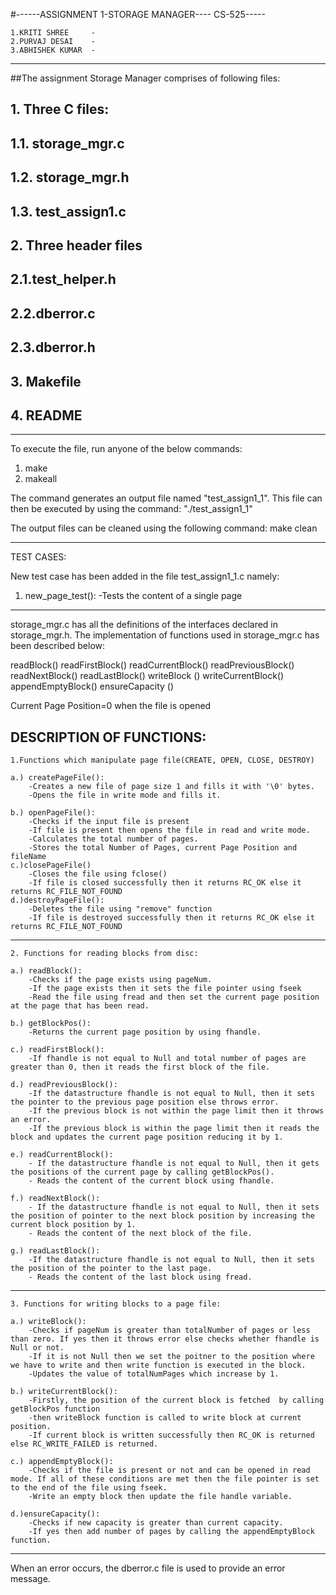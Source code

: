 #------ASSIGNMENT 1-STORAGE MANAGER---- CS-525-----


	1.KRITI SHREE     -	
	2.PURVAJ DESAI    -
	3.ABHISHEK KUMAR  -

***********************************************************************

##The assignment Storage Manager comprises of following files:
##   1. Three C files:
##	1.1. storage_mgr.c
##	1.2. storage_mgr.h
##	1.3. test_assign1.c
##  2. Three header files
##	2.1.test_helper.h
##	2.2.dberror.c
##	2.3.dberror.h
##   3. Makefile
##   4. README

***********************************************************************


To execute the file, run anyone of the below commands:
1. make
2. makeall

The command generates an output file named "test_assign1_1". This file can then be executed by using the command: "./test_assign1_1"

The output files can be cleaned using the following command:
make clean


***********************************************************************

TEST CASES:

New test case has been added in the file test_assign1_1.c namely:

1. new_page_test(): 
	-Tests the content of a single page


***********************************************************************


storage_mgr.c has all the definitions of the interfaces declared in storage_mgr.h. The implementation of functions used in storage_mgr.c has been described below:

readBlock()
readFirstBlock() 
readCurrentBlock()
readPreviousBlock()
readNextBlock()
readLastBlock()
writeBlock ()
writeCurrentBlock()
appendEmptyBlock()
ensureCapacity ()

Current Page Position=0 when the file is opened

DESCRIPTION OF FUNCTIONS:
-----------------------------------------------------------------------------


	1.Functions which manipulate page file(CREATE, OPEN, CLOSE, DESTROY)

	a.) createPageFile():
		-Creates a new file of page size 1 and fills it with '\0' bytes.
		-Opens the file in write mode and fills it.

	b.) openPageFile():
		-Checks if the input file is present
		-If file is present then opens the file in read and write mode.
		-Calculates the total number of pages.
		-Stores the total Number of Pages, current Page Position and fileName
	c.)closePageFile()
		-Closes the file using fclose()
		-If file is closed successfully then it returns RC_OK else it returns RC_FILE_NOT_FOUND
	d.)destroyPageFile():
		-Deletes the file using "remove" function 
		-If file is destroyed successfully then it returns RC_OK else it returns RC_FILE_NOT_FOUND


-------------------------------------------------------------------------------

	2. Functions for reading blocks from disc:

	a.) readBlock():
		-Checks if the page exists using pageNum.
		-If the page exists then it sets the file pointer using fseek 
		-Read the file using fread and then set the current page position at the page that has been read.

	b.) getBlockPos():
		-Returns the current page position by using fhandle.

	c.) readFirstBlock():
		-If fhandle is not equal to Null and total number of pages are greater than 0, then it reads the first block of the file.
	
	d.) readPreviousBlock():
		-If the datastructure fhandle is not equal to Null, then it sets the pointer to the previous page position else throws error.
		-If the previous block is not within the page limit then it throws an error.
		-If the previous block is within the page limit then it reads the block and updates the current page position reducing it by 1.
	
	e.) readCurrentBlock():
		- If the datastructure fhandle is not equal to Null, then it gets the positions of the current page by calling getBlockPos().
		- Reads the content of the current block using fhandle.

	f.) readNextBlock():
		- If the datastructure fhandle is not equal to Null, then it sets the position of pointer to the next block position by increasing the current block position by 1.
		- Reads the content of the next block of the file.
		
	g.) readLastBlock():
		-If the datastructure fhandle is not equal to Null, then it sets the position of the pointer to the last page.
		- Reads the content of the last block using fread.
		

-------------------------------------------------------------------------------

	3. Functions for writing blocks to a page file:

	a.) writeBlock():
		-Checks if pageNum is greater than totalNumber of pages or less than zero. If yes then it throws error else checks whether fhandle is Null or not.
		-If it is not Null then we set the poitner to the position where we have to write and then write function is executed in the block.
		-Updates the value of totalNumPages which increase by 1.

	b.) writeCurrentBlock():
		-Firstly, the position of the current block is fetched  by calling getBlockPos function 
		-then writeBlock function is called to write block at current position.
		-If current block is written successfully then RC_OK is returned else RC_WRITE_FAILED is returned.

	c.) appendEmptyBlock():
		-Checks if the file is present or not and can be opened in read mode. If all of these conditions are met then the file pointer is set to the end of the file using fseek.
		-Write an empty block then update the file handle variable.

	d.)ensureCapacity():
		-Checks if new capacity is greater than current capacity. 
		-If yes then add number of pages by calling the appendEmptyBlock function.

----------------------------------------------------------------------------------

When an error occurs, the dberror.c file is used to provide an error message.
